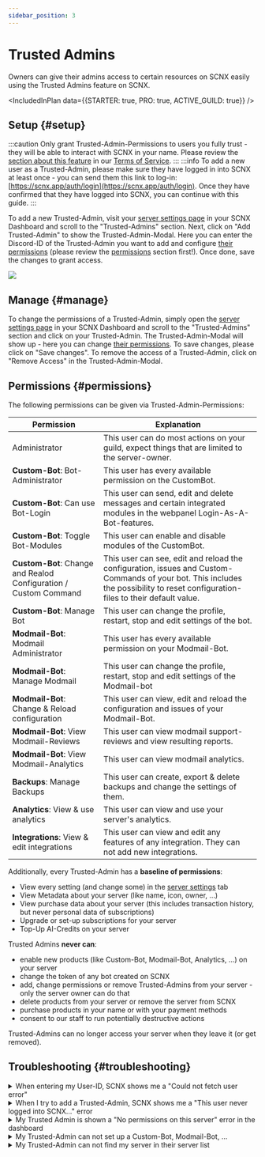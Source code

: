 ```yaml
---
sidebar_position: 3
---
```


# Trusted Admins

Owners can give their admins access to certain resources on SCNX easily using the Trusted Admins feature on SCNX.

<IncludedInPlan data={{STARTER: true, PRO: true, ACTIVE_GUILD: true}} />

## Setup {#setup}

:::caution
Only grant Trusted-Admin-Permissions to users you fully trust - they will be able to interact with SCNX in your name.
Please review the [section about this feature](https://faq.scnx.app/scnx-nutzungsbedingungen/#trusted-admins) in
our [Terms of Service](https://sc-net.work/scnx-tos).
:::
:::info
To add a new user as a Trusted-Admin, please make sure they have logged in into SCNX at least once - you can send them
this link to log-in: [https://scnx.app/auth/login](https://scnx.app/auth/login). Once they have confirmed that they have
logged into SCNX, you can continue with this guide.
:::

To add a new Trusted-Admin, visit your [server settings page](https://scnx.app/glink?page=settings) in your SCNX
Dashboard and scroll to the "Trusted-Admins" section. Next, click on "Add Trusted-Admin" to show the
Trusted-Admin-Modal. Here you can enter the Discord-ID of the Trusted-Admin you want to add and
configure [their permissions](#permissions) (please review the [permissions](#permissions) section first!). Once done,
save the changes to grant access.

![](@site/docs/assets/scnx/guilds/trusted-admins/add.png)

## Manage {#manage}

To change the permissions of a Trusted-Admin, simply open
the [server settings page](https://scnx.app/glink?page=settings) in your SCNX
Dashboard and scroll to the "Trusted-Admins" section and click on your Trusted-Admin. The Trusted-Admin-Modal will show
up - here you can change [their permissions](#permissions). To save changes, please click on "Save changes". To remove
the access of a Trusted-Admin, click on "Remove Access" in the Trusted-Admin-Modal.

## Permissions {#permissions}

The following permissions can be given via Trusted-Admin-Permissions:

| Permission                                                       | Explanation                                                                                                                                                                      |
|------------------------------------------------------------------|----------------------------------------------------------------------------------------------------------------------------------------------------------------------------------|
| Administrator                                                    | This user can do most actions on your guild, expect things that are limited to the server-owner.                                                                                 |
| **Custom-Bot**: Bot-Administrator                                | This user has every available permission on the CustomBot.                                                                                                                       |
| **Custom-Bot**: Can use Bot-Login                                | This user can send, edit and delete messages and certain integrated modules in the webpanel Login-As-A-Bot-features.                                                             |
| **Custom-Bot**: Toggle Bot-Modules                               | This user can enable and disable modules of the CustomBot.                                                                                                                       |
| **Custom-Bot**: Change and Realod Configuration / Custom Command | This user can see, edit and reload the configuration, issues and Custom-Commands of your bot. This includes the possibility to reset configuration-files to their default value. |
| **Custom-Bot**: Manage Bot                                       | This user can change the profile, restart, stop and edit settings of the bot.                                                                                                    |
| **Modmail-Bot**: Modmail Administrator                           | This user has every available permission on your Modmail-Bot.                                                                                                                    |
| **Modmail-Bot**: Manage Modmail                                  | This user can change the profile, restart, stop and edit settings of the Modmail-bot                                                                                             |
| **Modmail-Bot**: Change & Reload configuration                   | This user can view, edit and reload the configuration and issues of your Modmail-Bot.                                                                                            |
| **Modmail-Bot**: View Modmail-Reviews                            | This user can view modmail support-reviews and view resulting reports.                                                                                                           |
| **Modmail-Bot**: View Modmail-Analytics                          | This user can view modmail analytics.                                                                                                                                            |
| **Backups**: Manage Backups                                      | This user can create, export & delete backups and change the settings of them.                                                                                                   |
| **Analytics**: View & use analytics                              | This user can view and use your server's analytics.                                                                                                                              |
| **Integrations**: View & edit integrations                       | This user can view and edit any features of any integration. They can not add new integrations.                                                                                  |

Additionally, every Trusted-Admin has a **baseline of permissions**:

* View every setting (and change some) in the [server settings](https://scnx.app/guild/489786377261678592/settings) tab
* View Metadata about your server (like name, icon, owner, …)
* View purchase data about your server (this includes transaction history, but never personal data of subscriptions)
* Upgrade or set-up subscriptions for your server
* Top-Up AI-Credits on your server

Trusted Admins **never can**:

* enable new products (like Custom-Bot, Modmail-Bot, Analytics, …) on your server
* change the token of any bot created on SCNX
* add, change permissions or remove Trusted-Admins from your server - only the server owner can do that
* delete products from your server or remove the server from SCNX
* purchase products in your name or with your payment methods
* consent to our staff to run potentially destructive actions

Trusted-Admins can no longer access your server when they leave it (or get removed).

## Troubleshooting {#troubleshooting}

<details>
<summary>When entering my User-ID, SCNX shows me a "Could not fetch user error"</summary>
The Discord-ID of the user you are trying to add is invalid. User-IDs consist of only numbers and are not the same as tags, discriminators, or usernames. To obtain a Discord-ID, follow this
<a href="https://support.discord.com/hc/en-us/articles/206346498-Where-can-I-find-my-User-Server-Message-ID-">Discord Guide</a>.
</details>

<details>
<summary>When I try to add a Trusted-Admin, SCNX shows me a "This user never logged into SCNX…" error </summary>
This means that this user never logged in into SCNX before.
<ul>
    <li>Send them
this link to log-in: <a href="https://scnx.app/auth/login">https://scnx.app/auth/login</a>. Once they have confirmed that they have
logged into SCNX, please try again.</li>
<li>Let them verify that they are logged in into the correct account and let them log-out and try again.</li>
</ul>
Ultimately, you can not force another use to log into SCNX. There is no way to add a user to SCNX without their prior login.
</details>

<details>
<summary>My Trusted Admin is shown a "No permissions on this server" error in the dashboard</summary>
Please make sure you have assigned the right <a href="#permissions">permissions</a> to your Trusted-Admin. You can easily edit the permissions of the Trusted-Admin by following this <a href="#manage">section about managing Trusted-Admins</a>.
</details>

<details>
<summary>My Trusted-Admin can not set up a Custom-Bot, Modmail-Bot, …</summary>
Trusted Admins can not run sensitve actions like enabling or deleting products. Please review the <a href="#permissions">permissions section</a>  to learn more about these restrictions. They will be able to edit the products after the Server-Owner enables it.
</details>


<details>
<summary>My Trusted-Admin can not find my server in their server list</summary>
<ul>
    <li>Please make sure the user is signed in with the same account you have granted access to</li>
   <li>Ask them to refresh the Server-List using the "Refresh data"-Button on the bottom of the page</li>
    <li>Make sure the Trusted-Admin is a member of your server - only server members can be Trusted-Admins.</li>
    </ul>
</details>
